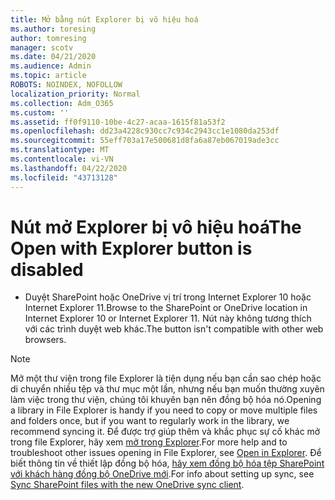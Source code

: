 ```yaml
---
title: Mở bằng nút Explorer bị vô hiệu hoá
ms.author: toresing
author: tomresing
manager: scotv
ms.date: 04/21/2020
ms.audience: Admin
ms.topic: article
ROBOTS: NOINDEX, NOFOLLOW
localization_priority: Normal
ms.collection: Adm_O365
ms.custom: ''
ms.assetid: ff0f9110-10be-4c27-acaa-1615f81a53f2
ms.openlocfilehash: dd23a4228c930cc7c934c2943cc1e1080da253df
ms.sourcegitcommit: 55eff703a17e500681d8fa6a87eb067019ade3cc
ms.translationtype: MT
ms.contentlocale: vi-VN
ms.lasthandoff: 04/22/2020
ms.locfileid: "43713128"
---
```

# <a name="the-open-with-explorer-button-is-disabled"></a><span data-ttu-id="821dd-102">Nút mở Explorer bị vô hiệu hoá</span><span class="sxs-lookup"><span data-stu-id="821dd-102">The Open with Explorer button is disabled</span></span>

- <span data-ttu-id="821dd-103">Duyệt SharePoint hoặc OneDrive vị trí trong Internet Explorer 10 hoặc Internet Explorer 11.</span><span class="sxs-lookup"><span data-stu-id="821dd-103">Browse to the SharePoint or OneDrive location in Internet Explorer 10 or Internet Explorer 11.</span></span> <span data-ttu-id="821dd-104">Nút này không tương thích với các trình duyệt web khác.</span><span class="sxs-lookup"><span data-stu-id="821dd-104">The button isn't compatible with other web browsers.</span></span>
    
> [!NOTE]
> <span data-ttu-id="821dd-105">Mở một thư viện trong file Explorer là tiện dụng nếu bạn cần sao chép hoặc di chuyển nhiều tệp và thư mục một lần, nhưng nếu bạn muốn thường xuyên làm việc trong thư viện, chúng tôi khuyên bạn nên đồng bộ hóa nó.</span><span class="sxs-lookup"><span data-stu-id="821dd-105">Opening a library in File Explorer is handy if you need to copy or move multiple files and folders once, but if you want to regularly work in the library, we recommend syncing it.</span></span> <span data-ttu-id="821dd-106">Để được trợ giúp thêm và khắc phục sự cố khác mở trong file Explorer, hãy xem [mở trong Explorer](https://go.microsoft.com/fwlink/?linkid=871665).</span><span class="sxs-lookup"><span data-stu-id="821dd-106">For more help and to troubleshoot other issues opening in File Explorer, see [Open in Explorer](https://go.microsoft.com/fwlink/?linkid=871665).</span></span> <span data-ttu-id="821dd-107">Để biết thông tin về thiết lập đồng bộ hóa, [hãy xem đồng bộ hóa tệp SharePoint với khách hàng đồng bộ OneDrive mới](https://go.microsoft.com/fwlink/?linkid=871666).</span><span class="sxs-lookup"><span data-stu-id="821dd-107">For info about setting up sync, see [Sync SharePoint files with the new OneDrive sync client](https://go.microsoft.com/fwlink/?linkid=871666).</span></span> 
  

